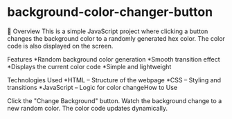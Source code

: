# background-color-changer-button
📌 Overview
This is a simple JavaScript project where clicking a button changes the background color to a randomly generated hex color. The color code is also displayed on the screen.

Features
*Random background color generation
*Smooth transition effect
*Displays the current color code
*Simple and lightweight

Technologies Used
*HTML – Structure of the webpage
*CSS – Styling and transitions
*JavaScript – Logic for color changeHow to Use



Click the "Change Background" button.
Watch the background change to a new random color.
The color code updates dynamically.
